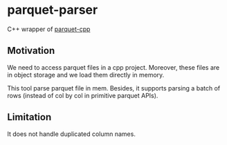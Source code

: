 # parquet-parser
C++ wrapper of [parquet-cpp](https://github.com/apache/parquet-cpp)

## Motivation

We need to access parquet files in a cpp project. Moreover, these files are in object storage and we load them directly in memory.

This tool parse parquet file in mem. Besides, it supports parsing a batch of rows (instead of col by col in primitive parquet APIs).

## Limitation

It does not handle duplicated column names.
